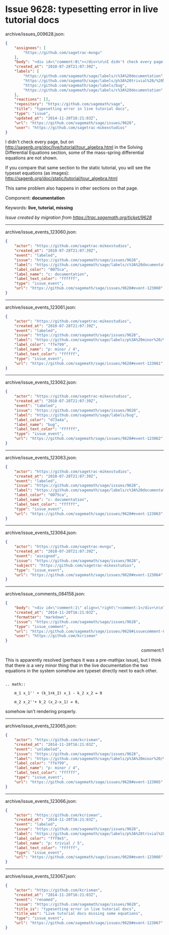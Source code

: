 # Issue 9628: typesetting error in live tutorial docs

archive/issues_009628.json:
```json
{
    "assignees": [
        "https://github.com/sagetrac-mvngu"
    ],
    "body": "<div id=\"comment:0\"></div>\n\nI didn't check every page, but on http://sagenb.org/doc/live/tutorial/tour_algebra.html in the Solving Differential Equations section, some of the mass-spring differential equations are not shown.\n\nIf you compare that same section to the static tutorial, you will see the typeset equations (as images): http://sagenb.org/doc/static/tutorial/tour_algebra.html\n\nThis same problem also happens in other sections on that page.\n\nComponent: **documentation**\n\nKeywords: **live, tutorial, missing**\n\n_Issue created by migration from https://trac.sagemath.org/ticket/9628_\n\n",
    "created_at": "2010-07-28T21:07:39Z",
    "labels": [
        "https://github.com/sagemath/sage/labels/c%3A%20documentation",
        "https://github.com/sagemath/sage/labels/p%3A%20trivial%20/%205",
        "https://github.com/sagemath/sage/labels/bug",
        "https://github.com/sagemath/sage/labels/c%3A%20documentation"
    ],
    "reactions": [],
    "repository": "https://github.com/sagemath/sage",
    "title": "typesetting error in live tutorial docs",
    "type": "issue",
    "updated_at": "2014-11-20T16:21:03Z",
    "url": "https://github.com/sagemath/sage/issues/9628",
    "user": "https://github.com/sagetrac-mikexstudios"
}
```
<div id="comment:0"></div>

I didn't check every page, but on http://sagenb.org/doc/live/tutorial/tour_algebra.html in the Solving Differential Equations section, some of the mass-spring differential equations are not shown.

If you compare that same section to the static tutorial, you will see the typeset equations (as images): http://sagenb.org/doc/static/tutorial/tour_algebra.html

This same problem also happens in other sections on that page.

Component: **documentation**

Keywords: **live, tutorial, missing**

_Issue created by migration from https://trac.sagemath.org/ticket/9628_





---

archive/issue_events_123060.json:
```json
{
    "actor": "https://github.com/sagetrac-mikexstudios",
    "created_at": "2010-07-28T21:07:39Z",
    "event": "labeled",
    "issue": "https://github.com/sagemath/sage/issues/9628",
    "label": "https://github.com/sagemath/sage/labels/c%3A%20documentation",
    "label_color": "0075ca",
    "label_name": "c: documentation",
    "label_text_color": "ffffff",
    "type": "issue_event",
    "url": "https://github.com/sagemath/sage/issues/9628#event-123060"
}
```



---

archive/issue_events_123061.json:
```json
{
    "actor": "https://github.com/sagetrac-mikexstudios",
    "created_at": "2010-07-28T21:07:39Z",
    "event": "labeled",
    "issue": "https://github.com/sagemath/sage/issues/9628",
    "label": "https://github.com/sagemath/sage/labels/p%3A%20minor%20/%204",
    "label_color": "ffe799",
    "label_name": "p: minor / 4",
    "label_text_color": "ffffff",
    "type": "issue_event",
    "url": "https://github.com/sagemath/sage/issues/9628#event-123061"
}
```



---

archive/issue_events_123062.json:
```json
{
    "actor": "https://github.com/sagetrac-mikexstudios",
    "created_at": "2010-07-28T21:07:39Z",
    "event": "labeled",
    "issue": "https://github.com/sagemath/sage/issues/9628",
    "label": "https://github.com/sagemath/sage/labels/bug",
    "label_color": "d73a4a",
    "label_name": "bug",
    "label_text_color": "ffffff",
    "type": "issue_event",
    "url": "https://github.com/sagemath/sage/issues/9628#event-123062"
}
```



---

archive/issue_events_123063.json:
```json
{
    "actor": "https://github.com/sagetrac-mikexstudios",
    "created_at": "2010-07-28T21:07:39Z",
    "event": "labeled",
    "issue": "https://github.com/sagemath/sage/issues/9628",
    "label": "https://github.com/sagemath/sage/labels/c%3A%20documentation",
    "label_color": "0075ca",
    "label_name": "c: documentation",
    "label_text_color": "ffffff",
    "type": "issue_event",
    "url": "https://github.com/sagemath/sage/issues/9628#event-123063"
}
```



---

archive/issue_events_123064.json:
```json
{
    "actor": "https://github.com/sagetrac-mvngu",
    "created_at": "2010-07-28T21:07:39Z",
    "event": "assigned",
    "issue": "https://github.com/sagemath/sage/issues/9628",
    "subject": "https://github.com/sagetrac-mikexstudios",
    "type": "issue_event",
    "url": "https://github.com/sagemath/sage/issues/9628#event-123064"
}
```



---

archive/issue_comments_084158.json:
```json
{
    "body": "<div id=\"comment:1\" align=\"right\">comment:1</div>\n\nThis is apparently resolved (perhaps it was a pre-mathjax issue), but I think that there *is* a very minor thing that in the live documentation the two equations in the system  somehow are typeset directly next to each other.\n\n```\n\n.. math::\n\n    m_1 x_1'' + (k_1+k_2) x_1 - k_2 x_2 = 0\n\n    m_2 x_2''+ k_2 (x_2-x_1) = 0,\n\n```\nsomehow isn't rendering properly.",
    "created_at": "2014-11-20T16:21:03Z",
    "formatter": "markdown",
    "issue": "https://github.com/sagemath/sage/issues/9628",
    "type": "issue_comment",
    "url": "https://github.com/sagemath/sage/issues/9628#issuecomment-84158",
    "user": "https://github.com/kcrisman"
}
```

<div id="comment:1" align="right">comment:1</div>

This is apparently resolved (perhaps it was a pre-mathjax issue), but I think that there *is* a very minor thing that in the live documentation the two equations in the system  somehow are typeset directly next to each other.

```

.. math::

    m_1 x_1'' + (k_1+k_2) x_1 - k_2 x_2 = 0

    m_2 x_2''+ k_2 (x_2-x_1) = 0,

```
somehow isn't rendering properly.



---

archive/issue_events_123065.json:
```json
{
    "actor": "https://github.com/kcrisman",
    "created_at": "2014-11-20T16:21:03Z",
    "event": "unlabeled",
    "issue": "https://github.com/sagemath/sage/issues/9628",
    "label": "https://github.com/sagemath/sage/labels/p%3A%20minor%20/%204",
    "label_color": "ffe799",
    "label_name": "p: minor / 4",
    "label_text_color": "ffffff",
    "type": "issue_event",
    "url": "https://github.com/sagemath/sage/issues/9628#event-123065"
}
```



---

archive/issue_events_123066.json:
```json
{
    "actor": "https://github.com/kcrisman",
    "created_at": "2014-11-20T16:21:03Z",
    "event": "labeled",
    "issue": "https://github.com/sagemath/sage/issues/9628",
    "label": "https://github.com/sagemath/sage/labels/p%3A%20trivial%20/%205",
    "label_color": "fff9e5",
    "label_name": "p: trivial / 5",
    "label_text_color": "ffffff",
    "type": "issue_event",
    "url": "https://github.com/sagemath/sage/issues/9628#event-123066"
}
```



---

archive/issue_events_123067.json:
```json
{
    "actor": "https://github.com/kcrisman",
    "created_at": "2014-11-20T16:21:03Z",
    "event": "renamed",
    "issue": "https://github.com/sagemath/sage/issues/9628",
    "title_is": "typesetting error in live tutorial docs",
    "title_was": "Live tutorial docs missing some equations",
    "type": "issue_event",
    "url": "https://github.com/sagemath/sage/issues/9628#event-123067"
}
```
